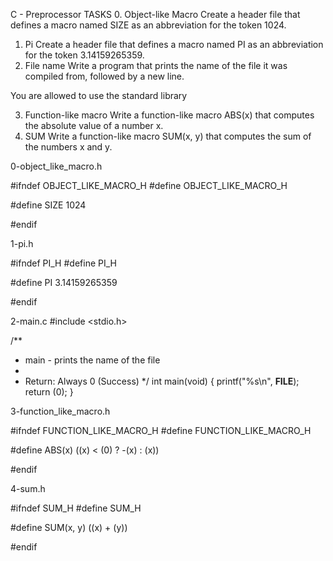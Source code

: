 C - Preprocessor
TASKS
0. Object-like Macro
Create a header file that defines a macro named SIZE as an abbreviation for the token 1024.
1. Pi
Create a header file that defines a macro named PI as an abbreviation for the token 3.14159265359.
2. File name
Write a program that prints the name of the file it was compiled from, followed by a new line.

You are allowed to use the standard library

3. Function-like macro
Write a function-like macro ABS(x) that computes the absolute value of a number x.
4. SUM
Write a function-like macro SUM(x, y) that computes the sum of the numbers x and y.
















0-object_like_macro.h

#ifndef OBJECT_LIKE_MACRO_H
#define OBJECT_LIKE_MACRO_H

#define SIZE 1024

#endif

































1-pi.h

#ifndef PI_H
#define PI_H

#define PI 3.14159265359

#endif

































2-main.c
#include <stdio.h>

/**
 * main - prints the name of the file
 *
 * Return: Always 0 (Success)
 */
int main(void)
{
	printf("%s\n", __FILE__);
	return (0);
}




























3-function_like_macro.h

#ifndef FUNCTION_LIKE_MACRO_H
#define FUNCTION_LIKE_MACRO_H

#define ABS(x) ((x) < (0) ? -(x) : (x))

#endif

































4-sum.h

#ifndef SUM_H
#define SUM_H

#define SUM(x, y) ((x) + (y))

#endif

